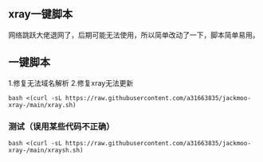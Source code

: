 ## xray一键脚本

网络跳跃大佬退网了，后期可能无法使用，所以简单改动了一下，脚本简单易用。


## 一键脚本

1.修复无法域名解析 2.修复xray无法更新 

`bash <(curl -sL https://raw.githubusercontent.com/a31663835/jackmoo-xray-/main/xray.sh)`

### 测试（误用某些代码不正确）
`bash <(curl -sL https://raw.githubusercontent.com/a31663835/jackmoo-xray-/main/xraysh.sh)`







